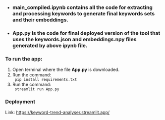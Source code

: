 - ### main_compiled.ipynb contains all the code for extracting and processing keywords to generate final keywords sets and their embeddings.

- ### App.py is the code for final deployed version of the tool that uses the keywords.json and embeddings.npy files generated by above ipynb file.

### To run the app:
<ol>
<li> Open terminal where the file <b> App.py</b> is downloaded. </li>
<li> Run the command: </li>
 <code> pip install requirements.txt </code>
<li> Run the command:  </li>
<code> streamlit run App.py </code>
</ol>

###  Deployment

Link: https://keyword-trend-analyser.streamlit.app/
